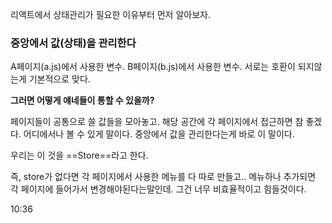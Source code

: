 
리액트에서 상태관리가 필요한 이유부터 먼저 알아보자.

### 중앙에서 값(상태)을 관리한다

A페이지(a.js)에서 사용한 변수.
B페이지(b.js)에서 사용한 변수.
서로는 호환이 되지않는게 기본적으로 맞다.

**그러면 어떻게 얘네들이 통할 수 있을까?**

페이지들이 공통으로 쓸 값들을 모아놓고. 
해당 공간에 각 페이지에서 접근하면 참 좋겠다.
어디에서나 볼 수 있게 말이다.
중앙에서 값을 관리한다는게 바로 이 말이다.

우리는 이 것을 ==Store==라고 한다.

즉, store가 없다면 각 페이지에서 사용한 메뉴를 다 따로 만들고.. 메뉴하나 추가되면 각 페이지에 들어가서 변경해야된다는말인데. 그건 너무 비효율적이고 힘들것이다. 



10:36



